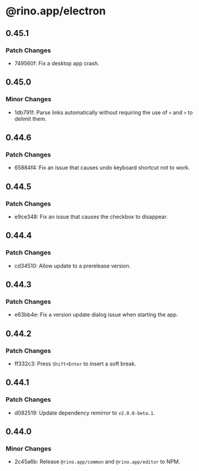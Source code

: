 # @rino.app/electron

## 0.45.1

### Patch Changes

-   749560f: Fix a desktop app crash.

## 0.45.0

### Minor Changes

-   1db791f: Parse links automatically without requiring the use of `<` and `>` to delimit them.

## 0.44.6

### Patch Changes

-   65884f4: Fix an issue that causes undo keyboard shortcut not to work.

## 0.44.5

### Patch Changes

-   e9ce348: Fix an issue that causes the checkbox to disappear.

## 0.44.4

### Patch Changes

-   cd34510: Allow update to a prerelease version.

## 0.44.3

### Patch Changes

-   e63bb4e: Fix a version update dialog issue when starting the app.

## 0.44.2

### Patch Changes

-   ff332c3: Press `Shift+Enter` to insert a soft break.

## 0.44.1

### Patch Changes

-   d082519: Update dependency remirror to `v2.0.0-beta.1`.

## 0.44.0

### Minor Changes

-   2c45a6b: Release `@rino.app/common` and `@rino.app/editor` to NPM.
